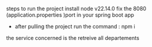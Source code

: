 steps to run the project 
 install node v22.14.0
 fix the 8080  (application.properties )port in your spring boot app
 + after pulling the project 
 run the command : npm i 


 the service concerned is the retreive all departements 